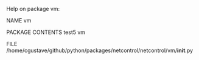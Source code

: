 Help on package vm:

NAME
    vm

PACKAGE CONTENTS
    test5
    vm

FILE
    /home/cgustave/github/python/packages/netcontrol/netcontrol/vm/__init__.py


